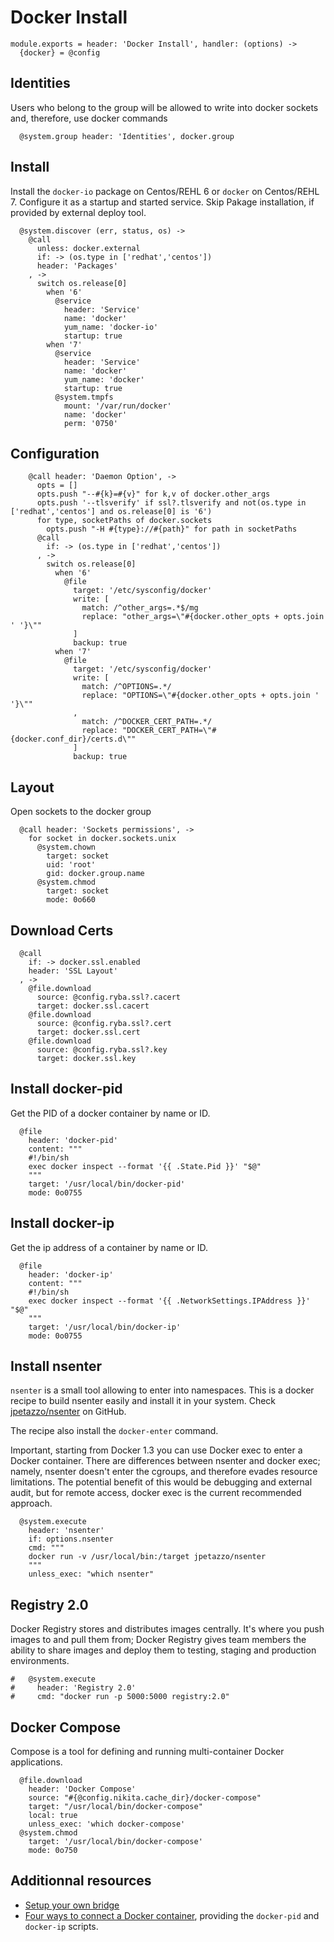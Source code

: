 
# Docker Install

    module.exports = header: 'Docker Install', handler: (options) ->
      {docker} = @config

## Identities

Users who belong to the group will be allowed to write into docker sockets and,
therefore, use docker commands

      @system.group header: 'Identities', docker.group

## Install

Install the `docker-io` package on Centos/REHL 6 or `docker` on Centos/REHL 7.
Configure it as a startup and started service.
Skip Pakage installation, if provided by external deploy tool.

      @system.discover (err, status, os) ->
        @call
          unless: docker.external
          if: -> (os.type in ['redhat','centos'])
          header: 'Packages'
        , ->
          switch os.release[0]
            when '6'
              @service
                header: 'Service'
                name: 'docker'
                yum_name: 'docker-io'
                startup: true
            when '7'
              @service
                header: 'Service'
                name: 'docker'
                yum_name: 'docker'
                startup: true
              @system.tmpfs
                mount: '/var/run/docker'
                name: 'docker'
                perm: '0750'

## Configuration

        @call header: 'Daemon Option', ->
          opts = []
          opts.push "--#{k}=#{v}" for k,v of docker.other_args
          opts.push '--tlsverify' if ssl?.tlsverify and not(os.type in ['redhat','centos'] and os.release[0] is '6')
          for type, socketPaths of docker.sockets
            opts.push "-H #{type}://#{path}" for path in socketPaths
          @call
            if: -> (os.type in ['redhat','centos'])
          , ->
            switch os.release[0]
              when '6' 
                @file
                  target: '/etc/sysconfig/docker'
                  write: [
                    match: /^other_args=.*$/mg
                    replace: "other_args=\"#{docker.other_opts + opts.join ' '}\""
                  ]
                  backup: true
              when '7'
                @file
                  target: '/etc/sysconfig/docker'
                  write: [
                    match: /^OPTIONS=.*/
                    replace: "OPTIONS=\"#{docker.other_opts + opts.join ' '}\""
                  ,
                    match: /^DOCKER_CERT_PATH=.*/
                    replace: "DOCKER_CERT_PATH=\"#{docker.conf_dir}/certs.d\""
                  ]
                  backup: true

## Layout

Open sockets to the docker group

      @call header: 'Sockets permissions', ->
        for socket in docker.sockets.unix
          @system.chown
            target: socket
            uid: 'root'
            gid: docker.group.name
          @system.chmod
            target: socket
            mode: 0o660

## Download Certs

      @call
        if: -> docker.ssl.enabled
        header: 'SSL Layout'
      , ->
        @file.download
          source: @config.ryba.ssl?.cacert
          target: docker.ssl.cacert
        @file.download
          source: @config.ryba.ssl?.cert
          target: docker.ssl.cert
        @file.download
          source: @config.ryba.ssl?.key
          target: docker.ssl.key

## Install docker-pid

Get the PID of a docker container by name or ID.

      @file
        header: 'docker-pid'
        content: """
        #!/bin/sh
        exec docker inspect --format '{{ .State.Pid }}' "$@"
        """
        target: '/usr/local/bin/docker-pid'
        mode: 0o0755

## Install docker-ip

Get the ip address of a container by name or ID.

      @file
        header: 'docker-ip'
        content: """
        #!/bin/sh
        exec docker inspect --format '{{ .NetworkSettings.IPAddress }}' "$@"
        """
        target: '/usr/local/bin/docker-ip'
        mode: 0o0755

## Install nsenter

`nsenter` is a small tool allowing to enter into namespaces. This is a docker
recipe to build nsenter easily and install it in your system. Check 
[jpetazzo/nsenter][nsenter] on GitHub.

The recipe also install the `docker-enter` command.

Important, starting from Docker 1.3 you can use Docker exec to enter a Docker
container. There are differences between nsenter and docker exec; namely,
nsenter doesn't enter the cgroups, and therefore evades resource limitations.
The potential benefit of this would be debugging and external audit, but for
remote access, docker exec is the current recommended approach.

      @system.execute
        header: 'nsenter'
        if: options.nsenter
        cmd: """
        docker run -v /usr/local/bin:/target jpetazzo/nsenter
        """
        unless_exec: "which nsenter"

## Registry 2.0

Docker Registry stores and distributes images centrally. It's where you push
images to and pull them from; Docker Registry gives team members the ability to
share images and deploy them to testing, staging and production environments.

    #   @system.execute
    #     header: 'Registry 2.0'
    #     cmd: "docker run -p 5000:5000 registry:2.0"    

## Docker Compose
Compose is a tool for defining and running multi-container Docker applications.

      @file.download
        header: 'Docker Compose'
        source: "#{@config.nikita.cache_dir}/docker-compose"
        target: "/usr/local/bin/docker-compose"
        local: true
        unless_exec: 'which docker-compose'
      @system.chmod
        target: '/usr/local/bin/docker-compose'
        mode: 0o750

## Additionnal resources

*   [Setup your own bridge](http://jpetazzo.github.io/2013/10/16/configure-docker-bridge-network/)
*   [Four ways to connect a Docker container](http://blog.oddbit.com/2014/08/11/four-ways-to-connect-a-docker/), providing the `docker-pid` and `docker-ip` scripts.

[nsenter]: http://jpetazzo.github.io/2014/06/23/docker-ssh-considered-evil/

